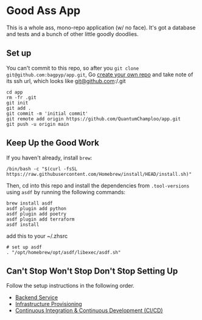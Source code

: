 # Good Ass App

This is a whole ass, mono-repo application (w/ no face).  It's got a database and tests and a bunch of other little goodly doodlies.

## Set up

You can't commit to this repo, so after you `git clone git@github.com:bagpyp/app.git`,
Go [create your own repo](https://github.com/new) and take note of its ssh url, which looks like 
git@github.com:<YOU>/<IT>.git

```shell
cd app
rm -fr .git
git init
git add .
git commit -m 'initial commit'
git remote add origin https://github.com/QuantumChamploo/app.git
git push -u origin main
```

## Keep Up the Good Work

If you haven't already, install `brew`:
```shell
/bin/bash -c "$(curl -fsSL https://raw.githubusercontent.com/Homebrew/install/HEAD/install.sh)"
```

Then, cd into this repo and install the dependencies from `.tool-versions` using `asdf` by running the following commands:
```shell
brew install asdf
asdf plugin add python
asdf plugin add poetry
asdf plugin add terraform
asdf install
```

add this to your ~/.zhsrc
```shell
# set up asdf
. "/opt/homebrew/opt/asdf/libexec/asdf.sh"

```


## Can't Stop Won't Stop Don't Stop Setting Up

Follow the setup instructions in the following order.

- [Backend Service](../backend/README.md)
- [Infrastructure Provisioning](../infrastructure/README.md)
- [Continuous Integration & Continuous Development (CI/CD)](./ci-cd.md)
